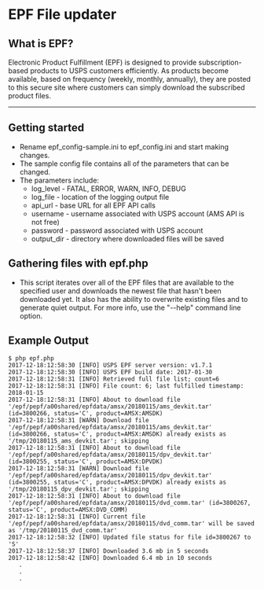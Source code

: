 # EPF File updater

## What is EPF?
Electronic Product Fulfillment (EPF) is designed to provide subscription-based products to USPS customers efficiently.  As products become available, based on frequency (weekly, monthly, annually), they are posted to this secure site where customers can simply download the subscribed product files.

----
## Getting started
* Rename epf_config-sample.ini to epf_config.ini and start making changes.
* The sample config file contains all of the parameters that can be changed.
* The parameters include:
  * log_level - FATAL, ERROR, WARN, INFO, DEBUG
  * log_file - location of the logging output file
  * api_url - base URL for all EPF API calls
  * username - username associated with USPS account (AMS API is not free)
  * password - password associated with USPS account
  * output_dir - directory where downloaded files will be saved

## Gathering files with epf.php

* This script iterates over all of the EPF files that are available to the
specified user and downloads the newest file that hasn't been downloaded yet.  It also has the ability to overwrite existing files and to generate quiet output.  For more info, use the "--help" command line option.

## Example Output

```
$ php epf.php
2017-12-18:12:58:30 [INFO] USPS EPF server version: v1.7.1
2017-12-18:12:58:30 [INFO] USPS EPF build date: 2017-01-30
2017-12-18:12:58:31 [INFO] Retrieved full file list; count=6
2017-12-18:12:58:31 [INFO] File count: 6; last fulfilled timestamp: 2018-01-15
2017-12-18:12:58:31 [INFO] About to download file '/epf/pepf/a00shared/epfdata/amsx/20180115/ams_devkit.tar' (id=3800266, status='C', product=AMSX:AMSDK)
2017-12-18:12:58:31 [WARN] Download file '/epf/pepf/a00shared/epfdata/amsx/20180115/ams_devkit.tar' (id=3800266, status='C', product=AMSX:AMSDK) already exists as '/tmp/20180115_ams_devkit.tar'; skipping
2017-12-18:12:58:31 [INFO] About to download file '/epf/pepf/a00shared/epfdata/amsx/20180115/dpv_devkit.tar' (id=3800255, status='C', product=AMSX:DPVDK)
2017-12-18:12:58:31 [WARN] Download file '/epf/pepf/a00shared/epfdata/amsx/20180115/dpv_devkit.tar' (id=3800255, status='C', product=AMSX:DPVDK) already exists as '/tmp/20180115_dpv_devkit.tar'; skipping
2017-12-18:12:58:31 [INFO] About to download file '/epf/pepf/a00shared/epfdata/amsx/20180115/dvd_comm.tar' (id=3800267, status='C', product=AMSX:DVD_COMM)
2017-12-18:12:58:31 [INFO] Current file '/epf/pepf/a00shared/epfdata/amsx/20180115/dvd_comm.tar' will be saved as '/tmp/20180115_dvd_comm.tar'
2017-12-18:12:58:32 [INFO] Updated file status for file id=3800267 to 'S'
2017-12-18:12:58:37 [INFO] Downloaded 3.6 mb in 5 seconds
2017-12-18:12:58:42 [INFO] Downloaded 6.4 mb in 10 seconds
   .
   .
   .
```

